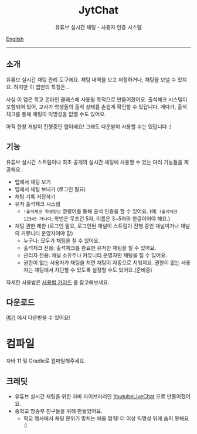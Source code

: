 <h1 align="center">JytChat</h1>
<p align="center">유튜브 실시간 채팅 - 사용자 인증 시스템</p>

[English](README.md)

---
## 소개
유튜브 실시간 채팅 관리 도구에요. 채팅 내역을 보고 저장하거나, 채팅을 보낼 수 있지요. 하지만 이 앱만의 특징은...

사실 이 앱은 학교 온라인 클래스에 사용될 목적으로 만들어졌어요. 출석체크 시스템이 포함되어 있어, 교사가 학생들의 출석 상태를 손쉽게 확인할 수 있답니다. 게다가, 출석체크를 통해 채팅의 익명성을 없앨 수도 있어요.

아직 한창 개발이 진행중인 앱이에요! 그래도 다운받아 사용할 수는 있답니다 :)

## 기능
유튜브 실시간 스트림이나 최초 공개의 실시간 채팅에 사용할 수 있는 여러 기능들을 제공해요.
* 앱에서 채팅 보기
* 앱에서 채팅 보내기 (로그인 필요)
* 채팅 기록 저장하기
* 유저 출석체크 시스템
    * `!출석체크 학생정보` 명령어를 통해 출석 인증을 할 수 있어요. (예: `!출석체크 12345 가나다`, 학번은 무조건 5자, 이름은 3~5자의 한글이어야 해요.)
* 채팅 권한 제한 (로그인 필요, 로그인된 채널이 스트림이 진행 중인 채널이거나 채널의 커뮤니티 운영자여야 함)
    * 누구나: 모두가 채팅을 칠 수 있어요.
    * 출석체크 전용: 출석체크를 완료한 유저만 채팅을 칠 수 있어요.
    * 관리자 전용: 채널 소유주나 커뮤니티 운영자만 채팅을 칠 수 있어요.
    * 권한이 없는 사용자가 채팅을 치면 채팅이 자동으로 지워져요. 권한이 없는 사용자는 채팅에서 차단할 수 있도록 설정할 수도 있어요.(준비중)

자세한 사용법은 [사용법 가이드](https://github.com/HURDOO/jytchat/blob/master/wiki/사용법.md) 를 참고해보세요.

## 다운로드
[여기](https://github.com/HURDOO/jytchat/releases) 에서 다운받을 수 있어요!

# 컴파일
자바 11 및 Gradle로 컴파일해주세요.

## 크레딧
* 유튜브 실시간 채팅을 위한 자바 라이브러리인 [YoutubeLiveChat](https://github.com/HURDOO/YouTubeLiveChat) 으로 만들어졌어요.
* 중학교 방송부 친구들을 위해 만들었어요.
  * 학교 행사에서 채팅 분위기 망치는 애들 멈춰! 더 이상 익명성 뒤에 숨지 못해요 :)